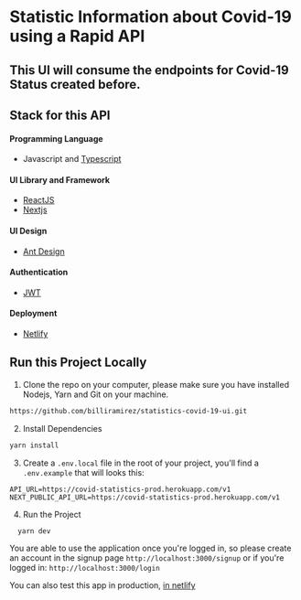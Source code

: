 # Statistic Information about Covid-19 using a Rapid API

## This UI will consume the endpoints for Covid-19 Status created before.

## Stack for this API

#### Programming Language

- Javascript and [Typescript](https://www.typescriptlang.org/)

#### UI Library and Framework

- [ReactJS](https://reactjs.org/)
- [Nextjs](https://nextjs.org/)

#### UI Design

- [Ant Design](https://ant.design/)

#### Authentication

- [JWT](https://jwt.io/)

#### Deployment

- [Netlify](https://www.netlify.com/)

## Run this Project Locally

1. Clone the repo on your computer, please make sure you have installed Nodejs, Yarn and Git on your machine.

```bash
https://github.com/billiramirez/statistics-covid-19-ui.git
```

2. Install Dependencies

```bash
yarn install
```

3. Create a `.env.local` file in the root of your project, you'll find a `.env.example` that will looks this:

```
API_URL=https://covid-statistics-prod.herokuapp.com/v1
NEXT_PUBLIC_API_URL=https://covid-statistics-prod.herokuapp.com/v1
```

4. Run the Project

```bash
  yarn dev
```

You are able to use the application once you're logged in, so please create an account in the signup page `http://localhost:3000/signup` or if you're logged in: `http://localhost:3000/login`

You can also test this app in production, [in netlify](https://statistics-covid-19-consumer.netlify.app/country)
